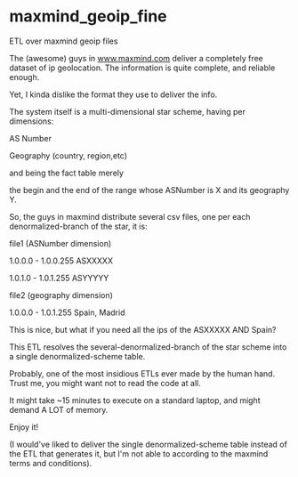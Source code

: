 # maxmind_geoip_fine
ETL over maxmind geoip files

The (awesome) guys in www.maxmind.com deliver a completely free dataset of ip geolocation. 
The information is quite complete, and reliable enough.

Yet, I kinda dislike the format they use to deliver the info.

The system itself is a multi-dimensional star scheme, having per dimensions:

   AS Number
  
   Geography (country, region,etc)
  
and being the fact table merely 

   the begin and the end of the range whose ASNumber is X and its geography Y.
  
  
So, the guys in maxmind distribute several csv files, one per each denormalized-branch of the star, it is:

file1 (ASNumber dimension)

1.0.0.0 - 1.0.0.255 ASXXXXX

1.0.1.0 - 1.0.1.255 ASYYYYY


file2 (geography dimension)

1.0.0.0 - 1.0.1.255 Spain, Madrid


This is nice, but what if you need all the ips of the ASXXXXX AND Spain?

This ETL resolves the several-denormalized-branch of the star scheme into a single denormalized-scheme table.

Probably, one of the most insidious ETLs ever made by the human hand. Trust me, you might want not to read the code at all.

It might take ~15 minutes to execute on a standard laptop, and might demand A LOT of memory.


Enjoy it!

(I would've liked to deliver the single denormalized-scheme table instead of the ETL that generates it, but I'm not able to according to the maxmind terms and conditions).

